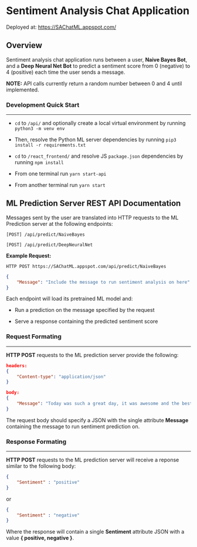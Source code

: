 # Sentiment Analysis Chat Application
Deployed at: https://SAChatML.appspot.com/

## Overview

Sentiment analysis chat application runs between a user, **Naive Bayes Bot**, and a **Deep Neural Net Bot** to predict a sentiment score from 0 (negative) to 4 (positive) each time the user sends a message.

**NOTE:** API calls currently return a random number between 0 and 4 until implemented. 

### Development Quick Start

---

- ```cd``` to ```/api/``` and optionally create a local virtual environment by running ```python3 -m venv env```

- Then, resolve the Python ML server dependencies by running ```pip3 install -r requirements.txt```

- ```cd``` to ```/react_frontend/``` and resolve JS ```package.json``` dependencies by running ```npm install```

- From one terminal run ```yarn start-api```

- From another terminal run ```yarn start```


## ML Prediction Server REST API Documentation

Messages sent by the user are translated into HTTP requests to the ML Prediction server at the following endpoints:

```[POST] /api/predict/NaiveBayes```

```[POST] /api/predict/DeepNeuralNet```

**Example Request:**

```HTTP POST https://SAChatML.appspot.com/api/predict/NaiveBayes```

```json
{
	"Message": "Include the message to run sentiment analysis on here"
}
```

Each endpoint will load its pretrained ML model and:

- Run a prediction on the message specified by the request

- Serve a response containing the predicted sentiment score

### Request Formating

---

**HTTP POST** requests to the ML prediction server provide the following:

```json
headers:
{
	"Content-type": "application/json"
}
```

```json
body:
{
	"Message": "Today was such a great day, it was awesome and the best time I have ever had!"
}
```

The request body should specify a JSON with the single attribute **Message** containing the message to run sentiment prediction on.

### Response Formating

---

**HTTP POST** requests to the ML prediction server will receive a reponse similar to the following body:

```json
{
	"Sentiment" : "positive"
}
```
or
```json
{
	"Sentiment" : "negative"
}
```

Where the response will contain a single **Sentiment** attribute JSON with a value **{ positive, negative }**.
